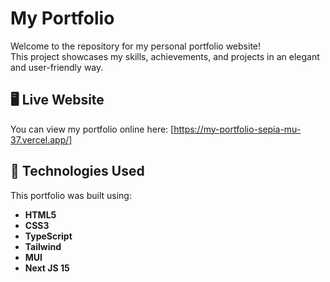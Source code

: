 # My Portfolio

Welcome to the repository for my personal portfolio website!  
This project showcases my skills, achievements, and projects in an elegant and user-friendly way.

## 🖥️ Live Website

You can view my portfolio online here: [https://my-portfolio-sepia-mu-37.vercel.app/]

## 🚀 Technologies Used

This portfolio was built using:  
- **HTML5**
- **CSS3** 
- **TypeScript**
- **Tailwind**
- **MUI**
- **Next JS 15**
